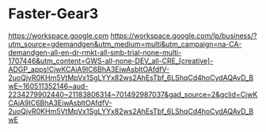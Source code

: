 # Faster-Gear3
https://workspace.google.com
https://workspace.google.com/lp/business/?utm_source=gdemandgen&utm_medium=multi&utm_campaign=na-CA-demandgen-all-en-dr-rmkt-all-smb-trial-none-multi-1707446&utm_content=GWS-all-none-DEV_all-CRE_[creative]-ADGP_apps!CjwKCAiA9IC6BhA3EiwAsbltOAfdfV-2uoQjvR0KHm5VtMpVx1SgLYYx82ws2AhEsTbf_6LShqCd4hoCydAQAvD_BwE~160511352146~aud-2234279902440~21183806314~701492987037&gad_source=2&gclid=CjwKCAiA9IC6BhA3EiwAsbltOAfdfV-2uoQjvR0KHm5VtMpVx1SgLYYx82ws2AhEsTbf_6LShqCd4hoCydAQAvD_BwE
